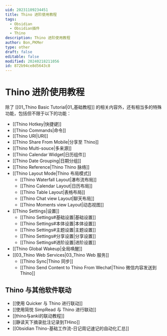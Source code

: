 ```yaml
---
uid: 20231109234451
title: Thino 进阶使用教程
tags:
  - Obsidian
  - Obsidian插件
  - Thino
description: Thino 进阶使用教程
author: Bon,PKMer
type: other
draft: false
editable: false
modified: 20240218211056
id: 872b94ce8d5643c8
---
```


# Thino 进阶使用教程

除了 [[01_Thino Basic Tutorial|01_基础教程]] 的相关内容外，还有相当多的特殊功能，包括但不限于以下的功能：

- [[Thino Hotkey|快捷键]]
- [[Thino Commands|命令]]
- [[Thino URI|URI]]
- [[Thino Share From Mobile|分享至 Thino]]
- [[Thino Multi-souce|多来源]]
- [[Thino Calendar Widget|日历组件]]
- [[Thino Date Grouping|日期分组]]
- [[Thino Reference|Thino Thino 脉络]]
- [[Thino Layout Mode|Thino 布局模式]]
	- [[Thino Waterfall Layout|瀑布流布局]]
	- [[Thino Calendar Layout|日历布局]]
	- [[Thino Table Layout|表格布局]]
	- [[Thino Chat view Layout|聊天布局]]
	- [[Thino Moments view Layout|动态视图]]
- [[Thino Settings|设置]]
    - [[Thino Settings#基础设置|基础设置]]
    - [[Thino Settings#本体设置|本体设置]]
    - [[Thino Settings#主题设置|主题设置]]
    - [[Thino Settings#分享设置|分享设置]]
	- [[Thino Settings#进阶设置|进阶设置]]
- [[Thino Global Wakeup|全局唤醒]]
- [[03_Thino Web Services|03_Thino Web 服务]]
	- [[Thino Sync|Thino 同步]]
    - [[Thino Send Content to Thino From Wechat|Thino 微信内容发送到Thino]]

## Thino 与其他软件联动

- [[使用 Quicker 与 Thino 进行联动]]
- [[使用简悦 SimpRead 与 Thino 进行联动]]
- [[thino与anki的联动教程]]
- [[静读天下摘录批注记录到THino]]
- [[Obsidian Thino-基础工作流-日记周记速记的自动化汇总]]